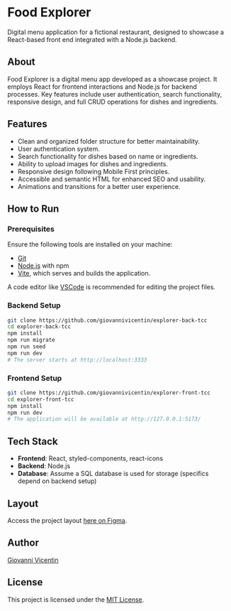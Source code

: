 # Food Explorer

Digital menu application for a fictional restaurant, designed to showcase a React-based front end integrated with a Node.js backend.

## About

Food Explorer is a digital menu app developed as a showcase project. It employs React for frontend interactions and Node.js for backend processes. Key features include user authentication, search functionality, responsive design, and full CRUD operations for dishes and ingredients.

## Features

- Clean and organized folder structure for better maintainability.
- User authentication system.
- Search functionality for dishes based on name or ingredients.
- Ability to upload images for dishes and ingredients.
- Responsive design following Mobile First principles.
- Accessible and semantic HTML for enhanced SEO and usability.
- Animations and transitions for a better user experience.

## How to Run

### Prerequisites

Ensure the following tools are installed on your machine:
- [Git](https://git-scm.com)
- [Node.js](https://nodejs.org/en/) with npm
- [Vite](https://vitejs.dev/guide/), which serves and builds the application.

A code editor like [VSCode](https://code.visualstudio.com/) is recommended for editing the project files.

### Backend Setup

```bash
git clone https://github.com/giovannivicentin/explorer-back-tcc
cd explorer-back-tcc
npm install
npm run migrate
npm run seed
npm run dev
# The server starts at http://localhost:3333
```

### Frontend Setup

```bash
git clone https://github.com/giovannivicentin/explorer-front-tcc
cd explorer-front-tcc
npm install
npm run dev
# The application will be available at http://127.0.0.1:5173/
```

## Tech Stack

- **Frontend**: React, styled-components, react-icons
- **Backend**: Node.js
- **Database**: Assume a SQL database is used for storage (specifics depend on backend setup)

## Layout

Access the project layout [here on Figma](https://www.figma.com/community/file/1196874589259687769).


## Author

[Giovanni Vicentin](https://github.com/giovannivicentin)

## License

This project is licensed under the [MIT License](https://github.com/giovannivicentin/explorer-front-tcc/blob/main/LICENSE).